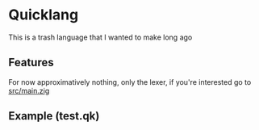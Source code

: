 # Quicklang
This is a trash language that I wanted to make long ago
## Features
For now approximatively nothing, only the lexer, if you're interested go to [src/main.zig](src/main.zig)
## Example (test.qk)

